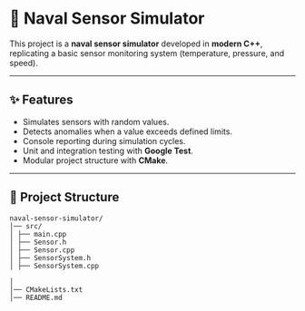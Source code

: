 # 🚢 Naval Sensor Simulator

This project is a **naval sensor simulator** developed in **modern C++**, replicating a basic sensor monitoring system (temperature, pressure, and speed).

---

## ✨ Features
- Simulates sensors with random values.
- Detects anomalies when a value exceeds defined limits.
- Console reporting during simulation cycles.
- Unit and integration testing with **Google Test**.
- Modular project structure with **CMake**.

---

## 📂 Project Structure
```
naval-sensor-simulator/
│── src/
│ ├── main.cpp
│ ├── Sensor.h
│ ├── Sensor.cpp
│ ├── SensorSystem.h
│ ├── SensorSystem.cpp

│
│── CMakeLists.txt
│── README.md
```
